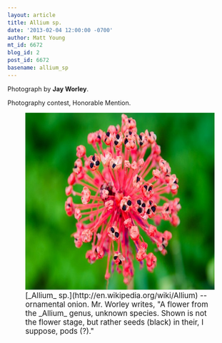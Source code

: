 ```yaml
---
layout: article
title: Allium sp.
date: '2013-02-04 12:00:00 -0700'
author: Matt Young
mt_id: 6672
blog_id: 2
post_id: 6672
basename: allium_sp
---
```

Photograph by **Jay Worley**.

Photography contest, Honorable Mention.

<figure>
<img src="/uploads/2013/Worley.Allium_sp.jpg" alt="Worley.Allium_sp.jpg" width="600" height="397" />
<figcaption markdown="span">
<big>[_Allium_ sp.](http://en.wikipedia.org/wiki/Allium) -- ornamental onion.  Mr. Worley writes, "A flower from the _Allium_ genus, unknown species.  Shown is not the flower stage, but rather seeds (black) in their, I suppose, pods (?)."</big>

</figcaption>
</figure>

